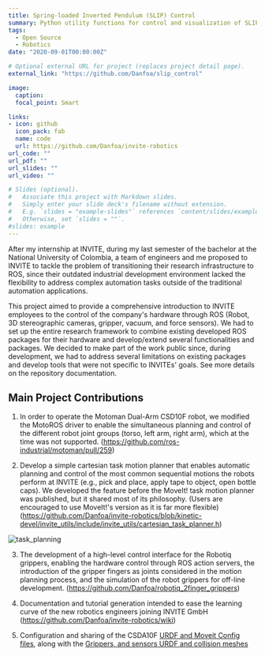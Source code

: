 ```yaml
---
title: Spring-loaded Inverted Pendulum (SLIP) Control
summary: Python utility functions for control and visualization of SLIP
tags:
  - Open Source
  - Robotics
date: "2020-09-01T00:00:00Z"

# Optional external URL for project (replaces project detail page).
external_link: "https://github.com/Danfoa/slip_control"

image:
  caption:
  focal_point: Smart

links:
- icon: github
  icon_pack: fab
  name: code
  url: https://github.com/Danfoa/invite-robotics
url_code: ""
url_pdf: ""
url_slides: ""
url_video: ""

# Slides (optional).
#   Associate this project with Markdown slides.
#   Simply enter your slide deck's filename without extension.
#   E.g. `slides = "example-slides"` references `content/slides/example-slides.md`.
#   Otherwise, set `slides = ""`.
#slides: example
---
```


After my internship at INVITE, during my last semester of the bachelor at the National University of Colombia, a team of engineers and me proposed to INVITE to tackle the problem of transitioning their research infrastructure to ROS, since their outdated industrial development environment lacked the flexibility to address complex automation tasks outside of the traditional automation applications.   

This project aimed to provide a comprehensive introduction to INVITE employees to the control of the company's hardware through ROS (Robot, 3D stereographic cameras, gripper, vacuum, and force sensors). We had to set up the entire research framework to combine existing developed ROS packages for their hardware and develop/extend several functionalities and packages. We decided to make part of the work public since, during development, we had to address several limitations on existing packages and develop tools that were not specific to INVITEs' goals. See more details on the repository documentation.

## Main Project Contributions
1. In order to operate the Motoman Dual-Arm CSD10F robot, we modified the MotoROS driver to enable the simultaneous planning and control of the different robot joint groups (torso, left arm, right arm), which at the time was not supported. (https://github.com/ros-industrial/motoman/pull/259)

2. Develop a simple cartesian task motion planner that enables automatic planning and control of the most common sequential motions the robots perform at INVITE (e.g., pick and place, apply tape to object, open bottle caps). We developed the feature before the MoveIt! task motion planner was published, but it shared most of its philosophy. (Users are encouraged to use MoveIt!'s version as it is far more flexible) (https://github.com/Danfoa/invite-robotics/blob/kinetic-devel/invite_utils/include/invite_utils/cartesian_task_planner.h)

![task_planning](https://user-images.githubusercontent.com/8356912/58956840-a936c700-879f-11e9-97ef-20062db53018.gif)


3. The development of a high-level control interface for the Robotiq grippers, enabling the hardware control through ROS action servers, the introduction of the gripper fingers as joints considered in the motion planning process, and the simulation of the robot grippers for off-line development. (https://github.com/Danfoa/robotiq_2finger_grippers)

4. Documentation and tutorial generation intended to ease the learning curve of the new robotics engineers joining INVITE GmbH (https://github.com/Danfoa/invite-robotics/wiki)

5. Configuration and sharing of the CSDA10F [URDF and Moveit Config files](https://github.com/ros-industrial/motoman_experimental/pull/43), along with the [Grippers, and sensors URDF and collision meshes](https://github.com/ros-industrial/robotiq/pull/138)
